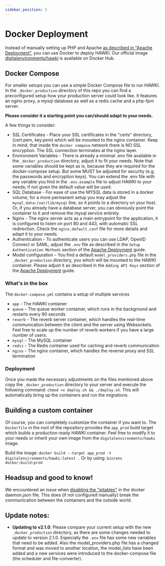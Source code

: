 ```yaml
---
sidebar_position: 3
---
```


# Docker Deployment

Instead of manually setting up PHP and Apache [as described in "Apache Deployment"](Apache%20Deployment.md), you can use
Docker to deploy HAWKI. Our official
image [digitalenvironments/hawki](https://hub.docker.com/r/digitalenvironments/hawki) is
available on Docker Hub.

## Docker Compose

For smaller setups you can use a simple Docker Compose file to run HAWKI.
In the `_docker_production` directory of this repo you can find a preconfigured setup how your production server
could look like. It features an nginx proxy, a mysql database as well as a redis cache and a php-fpm server.

**Please consider it a starting point you can/should adapt to your needs.**

A few things to consider:

* SSL Certificates - Place your SSL certificates in the "certs" directory, (cert.pem, key.pem) which will be mounted to
  the nginx container. Keep in mind, that inside the `docker compose` network there is NO SSL encryption. The SSL
  connection terminates at the nginx layer.
* Environment Variables - There is already a minimal .env file available in the `_docker_production` directory, adjust
  it to fit your needs.
  Note that some variables should be kept as is, because they are required for the docker-compose setup. But some MUST
  be adjusted for security (e.g. the passwords and encryption keys).
  You can extend the .env file with any variable you find in the `.env.example` file to adjust HAWKI to your needs; if
  not given the default value will be used.
* SQL Database - For ease of use the MYSQL data is stored in a docker volume, for a more permanent setup you may adjust
  the `mysql_data:/var/lib/mysql` line, so it points to a directory on your host. Or, if you already have a database
  server, you can obviously point the container to it and remove the mysql service entirely.
* Nginx - The nginx server acts as a main entrypoint for the application, it is configured to listen on port 80 and 443,
  with automatic SSL redirection. Check the `nginx.default.conf` file for more details and adapt it to your needs.
* Authentication - To authenticate users you can use LDAP, OpenID Connect or SAML, adjust the `.env` file as described
  in the `Setup Authentication Methods` section of the [Apache Deployment](Apache%20Deployment.md) guide.
* Model configuration - You find a default `model_providers.php` file in the `_docker_production` directory, you
  which will be mounted to the HAWKI container. Please adjust it as described in the `Adding API Keys` section of the
  [Apache Deployment](Apache%20Deployment.md) guide.

### What's in the box

The `docker-compose.yml` contains a setup of multiple services

* `app` - The HAWKI container
* `queue` - The queue worker container, which runs in the background and restarts every 90 seconds
* `reverb` - The reverb server container, which handles the real-time communication between the client and the server
  using Websockets. Feel free to scale up the number of reverb workers if you have a large number of users.
* `mysql` - The MySQL container
* `redis` - The Redis container used for caching and reverb communication
* `nginx` - The nginx container, which handles the reverse proxy and SSL termination

### Deployment

Once you made the necessary adjustments on the files mentioned above copy the `_docker_production` directory to your
server and execute the following command: `chmod +x deploy.sh && ./deploy.sh`. This will automatically
bring up the containers and run the migrations.

## Building a custom container

Of course, you can completely customize the container if you want to. The `Dockerfile` in the root of the repository
provides the `app_prod` build target which builds a production ready HAWKI container. Feel free to modify it to your
needs or inherit your own image from the `digitalenvironments/hawki` image.

Build the image: `docker build --target app_prod -t digitalenvironments/hawki:latest .`
Or by using: `bin/env docker:build:prod`

## Headsup and good to know!

We encountered an issue
when [disabling the "iptables"](https://docs.docker.com/engine/network/packet-filtering-firewalls/#prevent-docker-from-manipulating-iptables)
in the docker daemon.json file. This does (if not configured manually) break the communication between the containers
and the outside world.

## Update notes:

- **Updating to v2.1.0**: Please compare your current setup with the new `_docker_production` directory, as there are
  some changes needed to update to version 2.1.0.
  Especially the `.env` file has some new variables that need to be added. Also the model_providers.php file has a
  changed format and was moved to another location, the model_lists have been added and a new services were introduced
  to the docker-compose file (the scheduler and file-converter).
